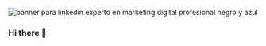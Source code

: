 ![banner para linkedin experto en marketing digital profesional negro y azul](https://user-images.githubusercontent.com/103861356/193507352-2d61107d-f376-424c-82e4-72494d245d65.jpg)

### Hi there 👋
